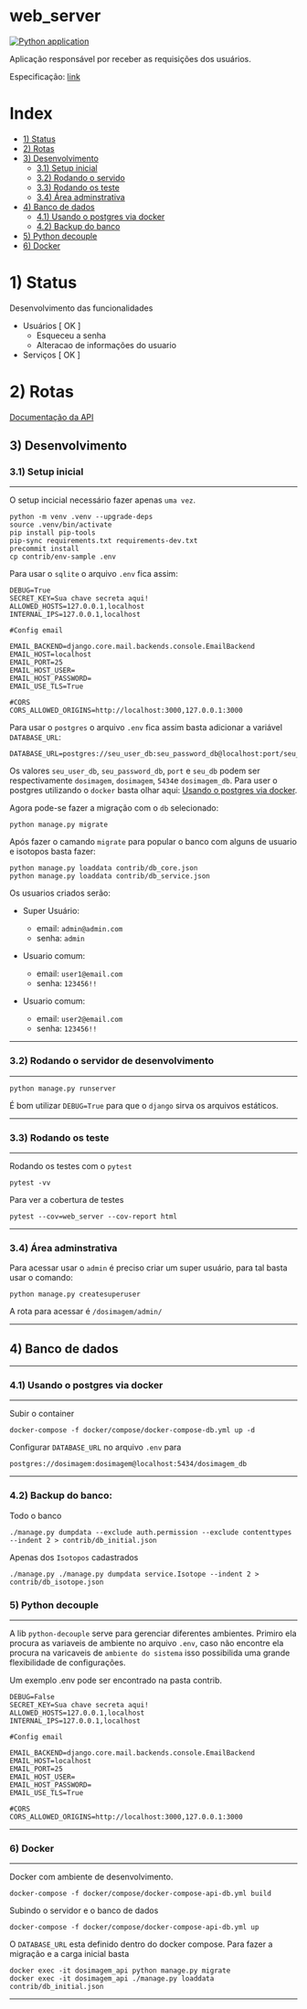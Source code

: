 # web_server

[![Python application](https://github.com/Dosimagem/web_server_backend/actions/workflows/CI.yml/badge.svg)](https://github.com/Dosimagem/web_server_backend/actions/workflows/CI.yml)

Aplicação responsável por receber as requisições dos usuários.

Especificação: [link](https://github.com/Dosimagem/web_server/tree/main/spec)

# Index

  - [1) Status](#1-status)
  - [2) Rotas](#2-rotas)
  - [3) Desenvolvimento](#3-desenvolvimento)
    - [3.1) Setup inicial](#31-setup-inicial)
    - [3.2) Rodando o servido](#32-rodando-o-servidor)
    - [3.3) Rodando os teste](#33-rodando-os-teste)
    - [3.4) Área adminstrativa](#34-área-adminstrativa)
  - [4) Banco de dados](#4-banco-de-dados)
    - [4.1) Usando o postgres via docker](#41-usando-o-postgres-via-docker)
    - [4.2) Backup do banco](#42-backup-do-banco)
  - [5) Python decouple](#5-python-decouple)
  - [6) Docker](#6-docker)

# 1) Status

Desenvolvimento das funcionalidades

- Usuários [ OK ]
  - Esqueceu a senha
  - Alteracao de informações do usuario
- Serviços [ OK ]


# 2) Rotas

[Documentação da API](https://documenter.getpostman.com/view/18852890/2s83Kad2KE)


## 3) Desenvolvimento


### 3.1) Setup inicial
---

O setup incicial necessário fazer apenas `uma vez`.

```console
python -m venv .venv --upgrade-deps
source .venv/bin/activate
pip install pip-tools
pip-sync requirements.txt requirements-dev.txt
precommit install
cp contrib/env-sample .env
```

Para usar o `sqlite` o arquivo `.env` fica assim:

```consolse
DEBUG=True
SECRET_KEY=Sua chave secreta aqui!
ALLOWED_HOSTS=127.0.0.1,localhost
INTERNAL_IPS=127.0.0.1,localhost

#Config email

EMAIL_BACKEND=django.core.mail.backends.console.EmailBackend
EMAIL_HOST=localhost
EMAIL_PORT=25
EMAIL_HOST_USER=
EMAIL_HOST_PASSWORD=
EMAIL_USE_TLS=True

#CORS
CORS_ALLOWED_ORIGINS=http://localhost:3000,127.0.0.1:3000
```

Para usar o `postgres` o arquivo `.env` fica assim basta adicionar a variável `DATABASE_URL`:

```console
DATABASE_URL=postgres://seu_user_db:seu_password_db@localhost:port/seu_db
```

Os valores `seu_user_db`, `seu_password_db`, `port` e `seu_db` podem ser respectivamente `dosimagem`,  `dosimagem`, `5434`e `dosimagem_db`. Para user o postgres utilizando o `docker` basta olhar aqui: [Usando o postgres via docker](#41-usando-o-postgres-via-docker).

Agora pode-se fazer a migração com o `db` selecionado:

```console
python manage.py migrate
```

Após fazer o camando `migrate` para popular o banco com alguns de usuario e isotopos basta fazer:

```console
python manage.py loaddata contrib/db_core.json
python manage.py loaddata contrib/db_service.json
```

Os usuarios criados serão:

* Super Usuário:
  * email: `admin@admin.com`
  * senha: `admin`

* Usuario comum:
  * email: `user1@email.com`
  * senha: `123456!!`

* Usuario comum:
  * email: `user2@email.com`
  * senha: `123456!!`

---

### 3.2) Rodando o servidor de desenvolvimento

---

```console
python manage.py runserver
```

É bom utilizar `DEBUG=True` para que o `django` sirva os arquivos estáticos.

---

### 3.3) Rodando os teste
___

Rodando os testes com o `pytest`

```console
pytest -vv
```

Para ver a cobertura de testes

```
pytest --cov=web_server --cov-report html
```
___

### 3.4) Área adminstrativa

Para acessar usar o `admin` é preciso criar um super usuário, para tal basta usar o comando:

```console
python manage.py createsuperuser
```

A rota para acessar é `/dosimagem/admin/`

---

## 4) Banco de dados

---

### 4.1) Usando o postgres via docker

---

Subir o container

```console
docker-compose -f docker/compose/docker-compose-db.yml up -d
```

Configurar `DATABASE_URL` no arquivo `.env` para

```
postgres://dosimagem:dosimagem@localhost:5434/dosimagem_db
```
---

### 4.2) Backup do banco:


Todo o banco

```console
./manage.py dumpdata --exclude auth.permission --exclude contenttypes --indent 2 > contrib/db_initial.json
```

Apenas dos `Isotopos` cadastrados

```console
./manage.py ./manage.py dumpdata service.Isotope --indent 2 > contrib/db_isotope.json
```


### 5) Python decouple

---

A lib `python-decouple` serve para gerenciar diferentes ambientes. Primiro ela procura as variaveis de ambiente no arquivo `.env`, caso não encontre ela procura na varicaveis de `ambiente do sistema` isso possibilida uma grande flexibilidade de configurações.

Um exemplo .env pode ser encontrado na pasta contrib.

```console
DEBUG=False
SECRET_KEY=Sua chave secreta aqui!
ALLOWED_HOSTS=127.0.0.1,localhost
INTERNAL_IPS=127.0.0.1,localhost

#Config email

EMAIL_BACKEND=django.core.mail.backends.console.EmailBackend
EMAIL_HOST=localhost
EMAIL_PORT=25
EMAIL_HOST_USER=
EMAIL_HOST_PASSWORD=
EMAIL_USE_TLS=True

#CORS
CORS_ALLOWED_ORIGINS=http://localhost:3000,127.0.0.1:3000
```

---

### 6) Docker

---

Docker com ambiente de desenvolvimento.

```console
docker-compose -f docker/compose/docker-compose-api-db.yml build
```

Subindo o servidor e o banco de dados

```console
docker-compose -f docker/compose/docker-compose-api-db.yml up
```

O `DATABASE_URL` esta definido dentro do docker compose. Para fazer a migração e a carga inicial basta

```
docker exec -it dosimagem_api python manage.py migrate
docker exec -it dosimagem_api ./manage.py loaddata contrib/db_initial.json
```

---
